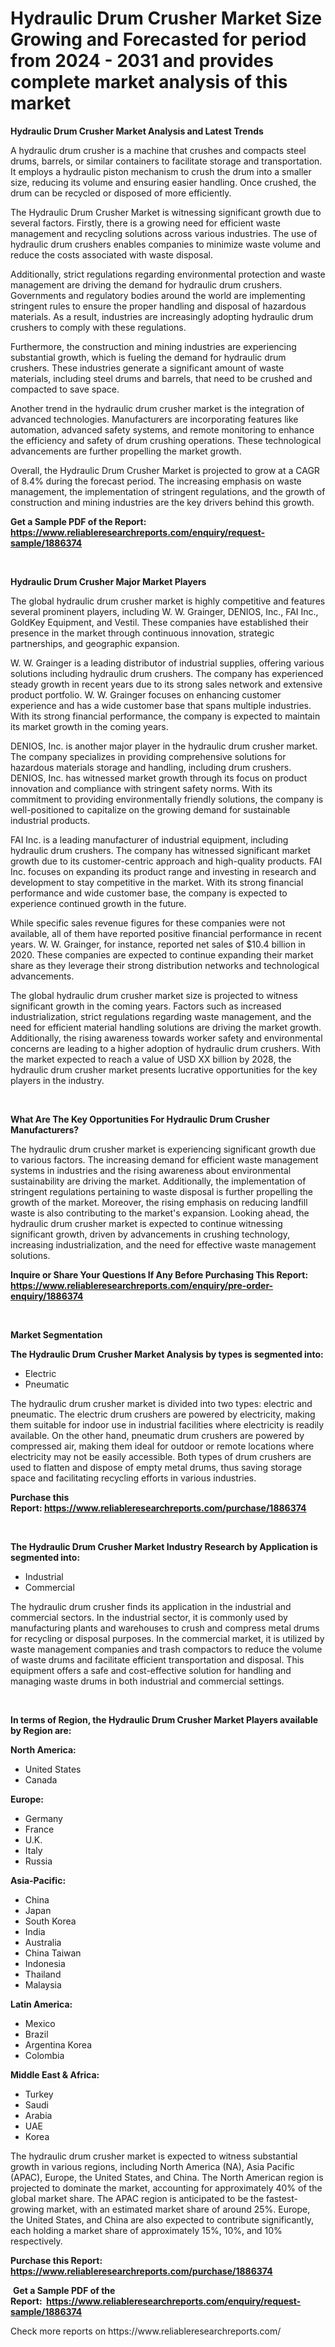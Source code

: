 <p><h1>Hydraulic Drum Crusher Market Size Growing and Forecasted for period from 2024 - 2031 and provides complete market analysis of this market</h1></p><p><strong>Hydraulic Drum Crusher Market Analysis and Latest Trends</strong></p>
<p><p>A hydraulic drum crusher is a machine that crushes and compacts steel drums, barrels, or similar containers to facilitate storage and transportation. It employs a hydraulic piston mechanism to crush the drum into a smaller size, reducing its volume and ensuring easier handling. Once crushed, the drum can be recycled or disposed of more efficiently.</p><p>The Hydraulic Drum Crusher Market is witnessing significant growth due to several factors. Firstly, there is a growing need for efficient waste management and recycling solutions across various industries. The use of hydraulic drum crushers enables companies to minimize waste volume and reduce the costs associated with waste disposal.</p><p>Additionally, strict regulations regarding environmental protection and waste management are driving the demand for hydraulic drum crushers. Governments and regulatory bodies around the world are implementing stringent rules to ensure the proper handling and disposal of hazardous materials. As a result, industries are increasingly adopting hydraulic drum crushers to comply with these regulations.</p><p>Furthermore, the construction and mining industries are experiencing substantial growth, which is fueling the demand for hydraulic drum crushers. These industries generate a significant amount of waste materials, including steel drums and barrels, that need to be crushed and compacted to save space.</p><p>Another trend in the hydraulic drum crusher market is the integration of advanced technologies. Manufacturers are incorporating features like automation, advanced safety systems, and remote monitoring to enhance the efficiency and safety of drum crushing operations. These technological advancements are further propelling the market growth.</p><p>Overall, the Hydraulic Drum Crusher Market is projected to grow at a CAGR of 8.4% during the forecast period. The increasing emphasis on waste management, the implementation of stringent regulations, and the growth of construction and mining industries are the key drivers behind this growth.</p></p>
<p><strong>Get a Sample PDF of the Report:&nbsp; <a href="https://www.reliableresearchreports.com/enquiry/request-sample/1886374">https://www.reliableresearchreports.com/enquiry/request-sample/1886374</a></strong></p>
<p>&nbsp;</p>
<p><strong>Hydraulic Drum Crusher Major Market Players</strong></p>
<p><p>The global hydraulic drum crusher market is highly competitive and features several prominent players, including W. W. Grainger, DENIOS, Inc., FAI Inc., GoldKey Equipment, and Vestil. These companies have established their presence in the market through continuous innovation, strategic partnerships, and geographic expansion.</p><p>W. W. Grainger is a leading distributor of industrial supplies, offering various solutions including hydraulic drum crushers. The company has experienced steady growth in recent years due to its strong sales network and extensive product portfolio. W. W. Grainger focuses on enhancing customer experience and has a wide customer base that spans multiple industries. With its strong financial performance, the company is expected to maintain its market growth in the coming years.</p><p>DENIOS, Inc. is another major player in the hydraulic drum crusher market. The company specializes in providing comprehensive solutions for hazardous materials storage and handling, including drum crushers. DENIOS, Inc. has witnessed market growth through its focus on product innovation and compliance with stringent safety norms. With its commitment to providing environmentally friendly solutions, the company is well-positioned to capitalize on the growing demand for sustainable industrial products.</p><p>FAI Inc. is a leading manufacturer of industrial equipment, including hydraulic drum crushers. The company has witnessed significant market growth due to its customer-centric approach and high-quality products. FAI Inc. focuses on expanding its product range and investing in research and development to stay competitive in the market. With its strong financial performance and wide customer base, the company is expected to experience continued growth in the future.</p><p>While specific sales revenue figures for these companies were not available, all of them have reported positive financial performance in recent years. W. W. Grainger, for instance, reported net sales of $10.4 billion in 2020. These companies are expected to continue expanding their market share as they leverage their strong distribution networks and technological advancements.</p><p>The global hydraulic drum crusher market size is projected to witness significant growth in the coming years. Factors such as increased industrialization, strict regulations regarding waste management, and the need for efficient material handling solutions are driving the market growth. Additionally, the rising awareness towards worker safety and environmental concerns are leading to a higher adoption of hydraulic drum crushers. With the market expected to reach a value of USD XX billion by 2028, the hydraulic drum crusher market presents lucrative opportunities for the key players in the industry.</p></p>
<p>&nbsp;</p>
<p><strong>What Are The Key Opportunities For Hydraulic Drum Crusher Manufacturers?</strong></p>
<p><p>The hydraulic drum crusher market is experiencing significant growth due to various factors. The increasing demand for efficient waste management systems in industries and the rising awareness about environmental sustainability are driving the market. Additionally, the implementation of stringent regulations pertaining to waste disposal is further propelling the growth of the market. Moreover, the rising emphasis on reducing landfill waste is also contributing to the market's expansion. Looking ahead, the hydraulic drum crusher market is expected to continue witnessing significant growth, driven by advancements in crushing technology, increasing industrialization, and the need for effective waste management solutions.</p></p>
<p><strong>Inquire or Share Your Questions If Any Before Purchasing This Report: <a href="https://www.reliableresearchreports.com/enquiry/pre-order-enquiry/1886374">https://www.reliableresearchreports.com/enquiry/pre-order-enquiry/1886374</a></strong></p>
<p>&nbsp;</p>
<p><strong>Market Segmentation</strong></p>
<p><strong>The Hydraulic Drum Crusher Market Analysis by types is segmented into:</strong></p>
<p><ul><li>Electric</li><li>Pneumatic</li></ul></p>
<p><p>The hydraulic drum crusher market is divided into two types: electric and pneumatic. The electric drum crushers are powered by electricity, making them suitable for indoor use in industrial facilities where electricity is readily available. On the other hand, pneumatic drum crushers are powered by compressed air, making them ideal for outdoor or remote locations where electricity may not be easily accessible. Both types of drum crushers are used to flatten and dispose of empty metal drums, thus saving storage space and facilitating recycling efforts in various industries.</p></p>
<p><strong>Purchase this Report:&nbsp;<a href="https://www.reliableresearchreports.com/purchase/1886374">https://www.reliableresearchreports.com/purchase/1886374</a></strong></p>
<p>&nbsp;</p>
<p><strong>The Hydraulic Drum Crusher Market Industry Research by Application is segmented into:</strong></p>
<p><ul><li>Industrial</li><li>Commercial</li></ul></p>
<p><p>The hydraulic drum crusher finds its application in the industrial and commercial sectors. In the industrial sector, it is commonly used by manufacturing plants and warehouses to crush and compress metal drums for recycling or disposal purposes. In the commercial market, it is utilized by waste management companies and trash compactors to reduce the volume of waste drums and facilitate efficient transportation and disposal. This equipment offers a safe and cost-effective solution for handling and managing waste drums in both industrial and commercial settings.</p></p>
<p>&nbsp;</p>
<p><strong>In terms of Region, the Hydraulic Drum Crusher Market Players available by Region are:</strong></p>
<p>
    <p> <strong> North America: </strong>
        <ul>
            <li>United States</li>
            <li>Canada</li>
        </ul>
        </p> 
    <p> <strong> Europe: </strong>
        <ul>
            <li>Germany</li>
            <li>France</li>
            <li>U.K.</li>
            <li>Italy</li>
            <li>Russia</li>
        </ul>
        </p> 
    <p> <strong> Asia-Pacific: </strong>
        <ul>
            <li>China</li>
            <li>Japan</li>
            <li>South Korea</li>
            <li>India</li>
            <li>Australia</li>
            <li>China Taiwan</li>
            <li>Indonesia</li>
            <li>Thailand</li>
            <li>Malaysia</li>
        </ul>
        </p> 
    <p> <strong> Latin America: </strong>
        <ul>
            <li>Mexico</li>
            <li>Brazil</li>
            <li>Argentina Korea</li>
            <li>Colombia</li>
        </ul>
        </p> 
    <p> <strong> Middle East & Africa: </strong>
        <ul>
            <li>Turkey</li>
            <li>Saudi</li>
            <li>Arabia</li>
            <li>UAE</li>
            <li>Korea</li>
        </ul>
    </p>
    </p>
<p><p>The hydraulic drum crusher market is expected to witness substantial growth in various regions, including North America (NA), Asia Pacific (APAC), Europe, the United States, and China. The North American region is projected to dominate the market, accounting for approximately 40% of the global market share. The APAC region is anticipated to be the fastest-growing market, with an estimated market share of around 25%. Europe, the United States, and China are also expected to contribute significantly, each holding a market share of approximately 15%, 10%, and 10% respectively.</p></p>
<p><strong>Purchase this Report: <a href="https://www.reliableresearchreports.com/purchase/1886374">https://www.reliableresearchreports.com/purchase/1886374</a></strong></p>
<p>&nbsp;<strong>Get a Sample PDF of the Report:&nbsp;&nbsp;<a href="https://www.reliableresearchreports.com/enquiry/request-sample/1886374">https://www.reliableresearchreports.com/enquiry/request-sample/1886374</a></strong></p>
<p><strong></strong></p>
<p>Check more reports on https://www.reliableresearchreports.com/</p>
